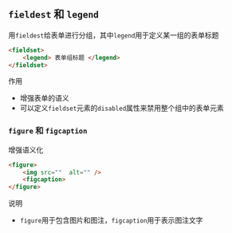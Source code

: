## `fieldest` 和 `legend`

用`fieldest`给表单进行分组，其中`legend`用于定义某一组的表单标题

```html
<fieldset>
  	<legend> 表单组标题 </legend>
</fieldset>
```

作用 

* 增强表单的语义
* 可以定义`fieldset`元素的`disabled`属性来禁用整个组中的表单元素



### `figure` 和 `figcaption`

增强语义化



```html
<figure>
	<img src=""  alt="" />
  	<figcaption>
</figure>
```

说明

* `figure`用于包含图片和图注，`figcaption`用于表示图注文字